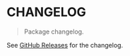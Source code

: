 # CHANGELOG

> Package changelog.

See [GitHub Releases](https://github.com/stdlib-js/namespace-pkg2standalone/releases) for the changelog.